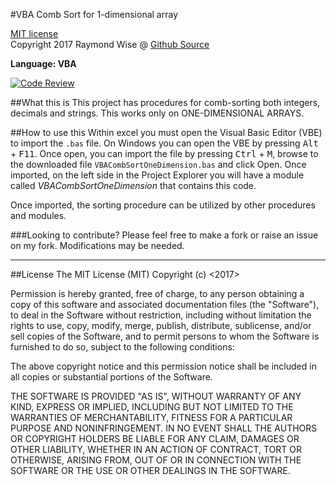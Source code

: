 #VBA Comb Sort for 1-dimensional array

[MIT license](https://opensource.org/licenses/MIT)<br>
Copyright 2017 Raymond Wise @ [Github Source](https://github.com/RaymondWise/VBACombSort) 

**Language: VBA**

[![Code Review](http://www.zomis.net/codereview/shield/?qid=125698)](http://codereview.stackexchange.com/q/145862/75587)

##What this is
This project has procedures for comb-sorting both integers, decimals and strings. This works only on ONE-DIMENSIONAL ARRAYS.

##How to use this
Within excel you must open the Visual Basic Editor (VBE) to import the `.bas` file. On Windows you can open the VBE by pressing <kbd>Alt</kbd> + <kbd>F11</kbd>. Once open, you can import the file by pressing <kbd>Ctrl</kbd> + <kbd>M</kbd>, browse to the downloaded file `VBACombSortOneDimension.bas` and click Open. Once imported, on the left side in the Project Explorer you will have a module called *VBACombSortOneDimension* that contains this code.

Once imported, the sorting procedure can be utilized by other procedures and modules.

###Looking to contribute?
Please feel free to make a fork or raise an issue on my fork. Modifications may be needed.

------------------------
##License
The MIT License (MIT)
Copyright (c) <2017> <Raymond W Wise>

Permission is hereby granted, free of charge, to any person obtaining a copy of this software and associated documentation files (the "Software"), to deal in the Software without restriction, including without limitation the rights to use, copy, modify, merge, publish, distribute, sublicense, and/or sell copies of the Software, and to permit persons to whom the Software is furnished to do so, subject to the following conditions:

The above copyright notice and this permission notice shall be included in all copies or substantial portions of the Software.

THE SOFTWARE IS PROVIDED "AS IS", WITHOUT WARRANTY OF ANY KIND, EXPRESS OR IMPLIED, INCLUDING BUT NOT LIMITED TO THE WARRANTIES OF MERCHANTABILITY, FITNESS FOR A PARTICULAR PURPOSE AND NONINFRINGEMENT. IN NO EVENT SHALL THE AUTHORS OR COPYRIGHT HOLDERS BE LIABLE FOR ANY CLAIM, DAMAGES OR OTHER LIABILITY, WHETHER IN AN ACTION OF CONTRACT, TORT OR OTHERWISE, ARISING FROM, OUT OF OR IN CONNECTION WITH THE SOFTWARE OR THE USE OR OTHER DEALINGS IN THE SOFTWARE.
